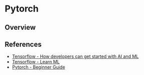 # Pytorch

## Overview

## References
- [Tensorflow - How developers can get started with AI and ML](https://www.youtube.com/watch?v=3K1414RwNDU)
- [Tensorflow - Learn ML](https://www.tensorflow.org/resources/learn-ml)
- [Pytorch - Beginner Guide](https://pytorch.org/tutorials/beginner/basics/intro.html)
